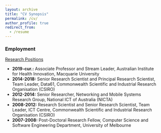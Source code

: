 ```yaml
---
layout: archive
title: "CV Synopsis"
permalink: /cv/
author_profile: true
redirect_from:
  - /resume
---
```


<h3> Employment </h3>
<u>Research Positions</u>
<ul>
  <li> <b>2019-cur.:</b> Associate Professor and Stream Leader, Australian Institute for Health Innovation, Macquarie University </li>
  <li> <b>2014-2018:</b> Senior Research Scientist and Principal Research Scientist, Team Leader, Data61, Commonwealth Scientific and Industrial Research Organisation (CSIRO) </li>
  <li> <b>2012-2014:</b> Senior Researcher, Networking and Mobile Systems Research Group, National ICT of Australia (NICTA) </li>
  <li> <b>2008-2012:</b> Research Scientist and Senior Research Scientist, Team Leader, ICT Centre, Commonwealth Scientific and Industrial Research Organisation (CSIRO) </li>
  <li> <b>2007-2008:</b> Post-Doctoral Research Fellow, Computer Science and Software Engineering Department, University of Melbourne </li>
 </ul
